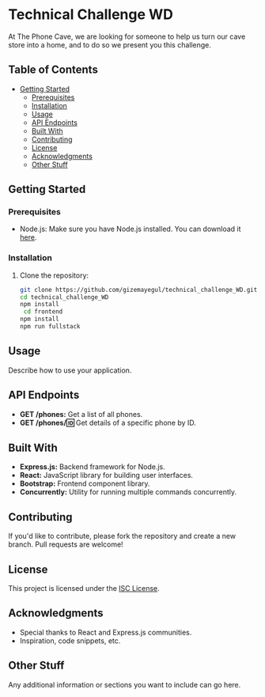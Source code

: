 # Technical Challenge WD

At The Phone Cave, we are looking for someone to help us turn our cave store into a home, and to do so we present you this challenge.

## Table of Contents

- [Getting Started](#getting-started)
  - [Prerequisites](#prerequisites)
  - [Installation](#installation)
  - [Usage](#usage)
  - [API Endpoints](#api-endpoints)
  - [Built With](#built-with)
  - [Contributing](#contributing)
  - [License](#license)
  - [Acknowledgments](#acknowledgments)
  - [Other Stuff](#other-stuff)

## Getting Started

### Prerequisites

- Node.js: Make sure you have Node.js installed. You can download it [here](https://nodejs.org/).

### Installation

1. Clone the repository:

   ```bash
   git clone https://github.com/gizemayegul/technical_challenge_WD.git
   cd technical_challenge_WD
   npm install
    cd frontend
   npm install
   npm run fullstack
   

## Usage

Describe how to use your application.

## API Endpoints

- **GET /phones:** Get a list of all phones.
- **GET /phones/:id:** Get details of a specific phone by ID.

## Built With

- **Express.js:** Backend framework for Node.js.
- **React:** JavaScript library for building user interfaces.
- **Bootstrap:** Frontend component library.
- **Concurrently:** Utility for running multiple commands concurrently.

## Contributing

If you'd like to contribute, please fork the repository and create a new branch. Pull requests are welcome!

## License

This project is licensed under the [ISC License](LICENSE.md).

## Acknowledgments

- Special thanks to React and Express.js communities.
- Inspiration, code snippets, etc.

## Other Stuff

Any additional information or sections you want to include can go here.
